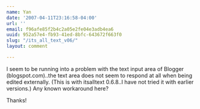 ```yaml
---
name: Yan
date: '2007-04-11T23:16:58-04:00'
url: ''
email: f96afe85f2b4c2a05e2fe04e3adb4ea6
uuid: 952a57e4-fb93-41ed-8bfc-643672f663f0
slug: "/its_all_text_v06/"
layout: comment

---
```


I seem to be running into a problem with the text input area of Blogger (blogspot.com)..the text area does not seem to respond at all when being edited externally. (This is with itsalltext 0.6.8..I have not tried it with earlier versions.) Any known workaround here?

Thanks!
